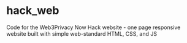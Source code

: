 # hack_web
Code for the Web3Privacy Now Hack website - one page responsive website built with simple web-standard HTML, CSS, and JS
